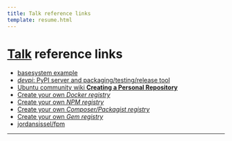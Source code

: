 ```yaml
---
title: Talk reference links
template: resume.html
---
```


# [Talk](index.html) reference links

* [basesystem example][basesystem-example]
* [*devpi*: PyPI server and packaging/testing/release tool][devpi]
* [Ubuntu community wiki **Creating a Personal Repository**][own-apt-repo]
* [Create your own *Docker registry*][docker-registry]
* [Create your own *NPM registry*][npm-registry]
* [Create your own *Composer/Packagist registry*][composer-registry]
* [Create your own *Gem registry*][ruby-registry]
* [jordansissel/fpm][fpm-repo]


----


  [basesystem-example]: https://github.com/renoirb/salt-basesystem "Renoir’s basesystem which also acts as a local workbench"
  [devpi]: http://doc.devpi.net/latest/quickstart-pypimirror.html "devpi, an utility to make your own mirror"
  [renoirb]: http://renoirb.com/#is
  [own-apt-repo]: https://help.ubuntu.com/community/Repositories/Personal "Debian reference document on how to make your own APT repository"
  [docker-registry]: https://github.com/docker/distribution
  [npm-registry]: https://github.com/mixu/npm_lazy
  [composer-registry]: https://github.com/composer/satis
  [ruby-registry]: http://guides.rubygems.org/run-your-own-gem-server/ "RoR registry. Warning, i’m unsure if there’s something more complete than this one"
  [fpm-repo]: https://github.com/jordansissel/fpm
  [forbes-common-devops-bottlenecks]: http://www.forbes.com/sites/mikekavis/2014/12/18/11-common-devops-bottlenecks "11 Common DevOps Bottlenecks"
